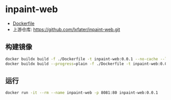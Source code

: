 # inpaint-web

+ [Dockerfile](https://github.com/aliuq/apps-image/tree/master/apps/inpaint-web)
+ 上游仓库: <https://github.com/lxfater/inpaint-web.git>

## 构建镜像

```bash
docker buildx build -f ./Dockerfile -t inpaint-web:0.0.1 --no-cache --load .
docker buildx build --progress=plain -f ./Dockerfile -t inpaint-web:0.0.1 --no-cache --load .
```

## 运行

```bash
docker run -it --rm --name inpaint-web -p 8081:80 inpaint-web:0.0.1
```

